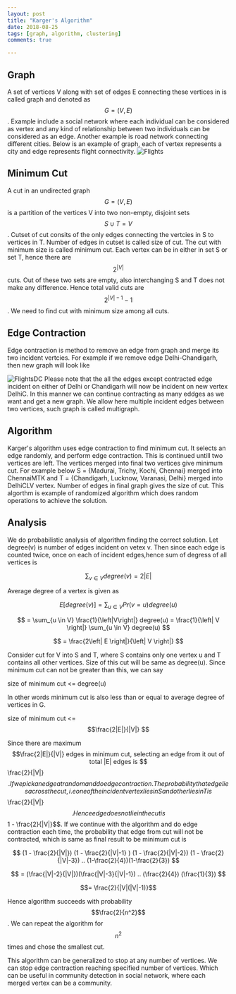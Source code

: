 ```yaml
---
layout: post
title: "Karger's Algorithm"
date: 2018-08-25
tags: [graph, algorithm, clustering]
comments: true

---
```


## Graph
A set of vertices V along with set of edges E connecting these vertices in is called graph and denoted as $$ G=(V,E) $$. Example include a social network where each individual can be considered as vertex and any kind of relationship between two individuals can be considered as an edge. Another example is road network connecting different cities. Below is an example of graph, each of vertex represents a city and edge represents flight connectivity.
![Flights]({{site.baseurl}}/assets/img/flight.png)

## Minimum Cut
A cut in an undirected graph $$ G=(V,E) $$ is a partition of the vertices V into two non-empty, disjoint sets $$ S \cup T = V $$. Cutset of cut consits of the only edges connecting the vertcies in S to vertices in T. Number of edges in cutset is called size of cut. The cut with minimum size is called minimum cut. Each vertex can be in either in set S or set T, hence there are $$ 2^{|V|} $$ cuts. Out of these two sets are empty, also interchanging S and T does not make any difference. Hence total valid cuts are $$ 2^{|V|-1}-1 $$. We need to find cut with minimum size among all cuts.

## Edge Contraction
Edge contraction is method to remove an edge from graph and merge its two incident vertcies. For example if we remove edge Delhi-Chandigarh, then new graph will look like

![FlightsDC]({{site.baseurl}}/assets/img/flight_dc.png)
Please note that the all the edges except contracted edge incident on either of Delhi or Chandigarh will now be incident on new vertex DelhiC. In this manner we can continue contracting as many eddges as we want
and get a new graph. We allow here multiple incident edges between two vertices, such graph is called multigraph.

## Algorithm
Karger's algorithm uses edge contraction to find minimum cut. It selects an edge randomly, and perform edge contraction. This is continued untill two vertices are left. The vertices merged into final two vertices give minimum cut. For example below S = {Madurai, Trichy, Kochi, Chennai} merged into ChennaiMTK and T = {Chandigarh, Lucknow, Varanasi, Delhi} merged into DelhiCLV vertex. Number of edges in final graph gives the size of cut.
This algorthm is example of randomized algorithm which does random operations to achieve the solution.

## Analysis
We do probabilistic analysis of algorithm finding the correct solution. Let degree(v) is number of edges incident on vetex v. Then since each edge is counted twice, once on each of incident edges,hence sum of degress of all vertices is

$$
\sum_{v \in V} degree(v) = 2 \left| E \right |
$$

Average degree of a vertex is given as

$$
E[degree(v)] = \sum_{u \in V} Pr(v=u) degree(u)
$$


$$
= \sum_{u \in V} \frac{1}{\left|V\right|} degree(u)
= \frac{1}{\left| V \right|} \sum_{u \in V} degree(u)
$$

$$
= \frac{2\left| E \right|}{\left| V \right|}
$$

Consider cut for V into S and T, where S contains only one vertex u and T contains all other vertices. Size of this cut will be same as degree(u). Since minimum cut can not be greater than this, we can say 

size of minimum cut <= degree(u)

In other words minimum cut is also less than or equal to average degree of vertices in G.

size of minimum cut <= $$\frac{2|E|}{|V|} $$

Since there are maximum $$\frac{2|E|}{|V|} edges in minimum cut, selecting an edge from it out of total |E| edges is $$\frac{2}{|V|}$$. If we pick an edge at random and do edge contraction. The probability that edge lies across the cut, i.e one of the incident vertex lies in S and other lies in T is  $$\frac{2}{|V|}$$. Hence edge does not lie in the cut is $$ 1 - \frac{2}{|V|}$$. If we continue with the algorithm and do edge contraction each time, the probability that edge from cut will not be contracted, which is same as final result to be minimum cut is 

$$ (1 - \frac{2}{|V|}) (1 - \frac{2}{|V|-1} ) (1 - \frac{2}{|V|-2}) (1 - \frac{2}{|V|-3}) .. (1-\frac{2}{4})(1-\frac{2}{3})
$$

$$ = (\frac{|V|-2}{|V|})(\frac{|V|-3}{|V|-1}) .. (\frac{2}{4}) (\frac{1}{3})
$$

$$= \frac{2}{|V|(|V|-1)}$$

Hence algorithm succeeds with probability $$\frac{2}{n^2}$$. We can repeat the algorithm for $$n^2$$ times and chose the smallest cut.

This algorithm can be generalized to stop at any number of vertices. We can stop edge contraction reaching specified number of vertices. Which can be useful in community detection in social network, where each merged vertex can be a community.
